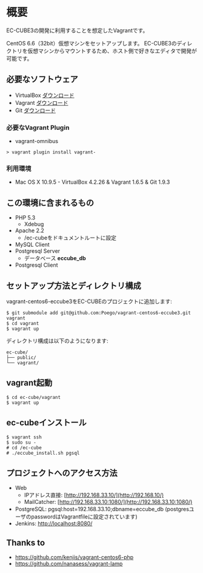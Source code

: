 # 概要
EC-CUBE3の開発に利用することを想定したVagrantです。

CentOS 6.6（32bit）仮想マシンをセットアップします。
EC-CUBE3のディレクトリを仮想マシンからマウントするため、ホスト側で好きなエディタで開発が可能です。

## 必要なソフトウェア

* VirtualBox  [ダウンロード](https://www.virtualbox.org/wiki/Downloads)
* Vagrant  [ダウンロード](http://downloads.vagrantup.com/)
* Git  [ダウンロード](http://git-scm.com/downloads)

### 必要なVagrant Plugin
* vagrant-omnibus
```
> vagrant plugin install vagrant-
```

### 利用環境

+ Mac OS X 10.9.5 - VirtualBox 4.2.26 & Vagrant 1.6.5 & Git 1.9.3

## この環境に含まれるもの

* PHP 5.3
  * Xdebug
* Apache 2.2
  * /ec-cubeをドキュメントルートに設定
* MySQL Client
* Postgresql Server
  * データベース **eccube_db**
* Postgresql Client

## セットアップ方法とディレクトリ構成

vagrant-centos6-eccube3をEC-CUBEのプロジェクトに追加します:

    $ git submodule add git@github.com:Poego/vagrant-centos6-eccube3.git vagrant
    $ cd vagrant
    $ vagrant up

ディレクトリ構成は以下のようになります:

    ec-cube/
    ├── public/
    └── vagrant/

## vagrant起動
```
$ cd ec-cube/vagrant
$ vagrant up
```

## ec-cubeインストール
```
$ vagrant ssh
$ sudo su -
# cd /ec-cube
# ./eccube_install.sh pgsql
```

## プロジェクトへのアクセス方法

* Web
  * IPアドレス直接: [http://192.168.33.10/](http://192.168.10/)
  * MailCatcher: [http://192.168.33.10:1080/](http://192.168.33.10:1080/)
* PostgreSQL: pgsql:host=192.168.33.10;dbname=eccube_db (postgresユーザのpasswordはVagrantfileに設定されています)
* Jenkins: [http://localhost:8080/](http://localhost:8080/)

## Thanks to

* https://github.com/kenjis/vagrant-centos6-php
* https://github.com/nanasess/vagrant-lamp
